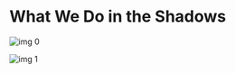 # What We Do in the Shadows

![img 0](https://i.imgur.com/QtkbT8o.jpg)

![img 1](https://i.imgur.com/hdqLfSL.jpg)

